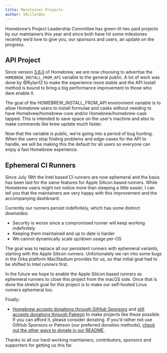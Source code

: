 ```yaml
---
title: Maintainer Projects
author: SMillerDev
---
```


Homebrew’s Project Leadership Committee has green-lit two paid projects by our maintainers this year and since both have hit some milestones recently we’d love to give you, our sponsors and users, an update on the progress.

## API Project
Since version [3.6.0](./2022-09-07-homebrew-3.6.0.md) of Homebrew, we are now choosing to advertise the `HOMEBREW_INSTALL_FROM_API` variable to the general public. A lot of work was done by @Rylan12 to make the experience more stable and the API install method is bound to bring a big performance improvement to those who dare enable it.

The goal of the HOMEBREW_INSTALL_FROM_API environment variable is to allow Homebrew users to install formulae and casks without needing to have Homebrew/homebrew-core and/or Homebrew/homebrew-cask tapped. This is intended to save space on the user’s machine and also to make commands like brew update much faster.

Now that the variable is public, we’re going into a period of bug hunting. When the users stop finding problems and edge-cases for the API to handle, we will be making this the default for all users so everyone can enjoy a fast Homebrew experience.

## Ephemeral CI Runners
Since July 18th the Intel based CI runners are now ephemeral and the basis has been laid for the same features for Apple Silicon based runners. While Homebrew users might not notice more than sleeping a little easier, I can tell you that the maintainers are very happy with this improvement and the accompanying dashboard.

Currently our runners persist indefinitely, which has some distinct downsides:
- Security is worse since a compromised runner will keep working indefinitely
- Keeping them maintained and up to date is harder
- We cannot dynamically scale up/down usage per-OS

The goal was to replace all our persistent runners with ephemeral variants, starting with the Apple Silicon runners. Unfortunately we ran into some bugs in the Orka platform MacStadium provides for us, so that initial goal had to be shifted to Intel runners first.

In the future we hope to enable the Apple Silicon based runners as ephemeral runners to close this project from the macOS side. Once that is done the stretch goal for this project is to make our self-hosted Linux runners ephemeral too.

Finally:

- [Homebrew accepts donations through GitHub Sponsors](https://github.com/sponsors/Homebrew) and [still accepts donations through Patreon](https://www.patreon.com/homebrew) to make projects like these possible. If you can afford it, please consider donating. If you'd rather not use GitHub Sponsors or Patreon (our preferred donation methods), [check out the other ways to donate in our README](https://github.com/homebrew/brew/#donations).

Thanks to all our hard-working maintainers, contributors, sponsors and supporters for getting us this far.
